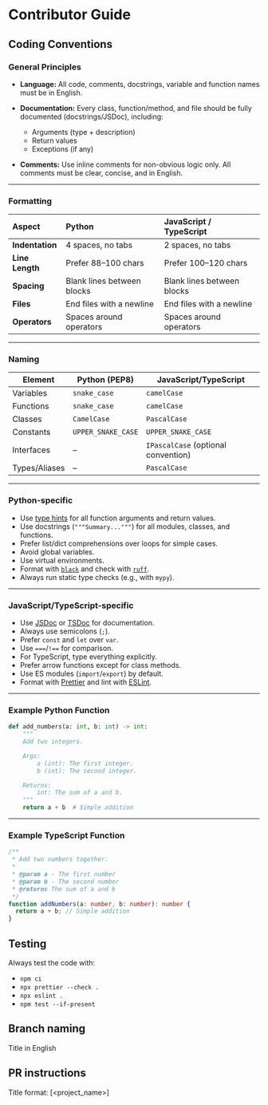 # Contributor Guide

## Coding Conventions

### General Principles

- **Language:**
  All code, comments, docstrings, variable and function names must be in English.
- **Documentation:**
  Every class, function/method, and file should be fully documented (docstrings/JSDoc), including:

  - Arguments (type + description)
  - Return values
  - Exceptions (if any)

- **Comments:**
  Use inline comments for non-obvious logic only.
  All comments must be clear, concise, and in English.

---

### Formatting

| Aspect          | Python                     | JavaScript / TypeScript    |
| :-------------- | :------------------------- | :------------------------- |
| **Indentation** | 4 spaces, no tabs          | 2 spaces, no tabs          |
| **Line Length** | Prefer 88–100 chars        | Prefer 100–120 chars       |
| **Spacing**     | Blank lines between blocks | Blank lines between blocks |
| **Files**       | End files with a newline   | End files with a newline   |
| **Operators**   | Spaces around operators    | Spaces around operators    |

---

### Naming

| Element       | Python (PEP8)      | JavaScript/TypeScript               |
| ------------- | ------------------ | ----------------------------------- |
| Variables     | `snake_case`       | `camelCase`                         |
| Functions     | `snake_case`       | `camelCase`                         |
| Classes       | `CamelCase`        | `PascalCase`                        |
| Constants     | `UPPER_SNAKE_CASE` | `UPPER_SNAKE_CASE`                  |
| Interfaces    | –                  | `IPascalCase` (optional convention) |
| Types/Aliases | –                  | `PascalCase`                        |

---

### Python-specific

- Use [type hints](https://docs.python.org/3/library/typing.html) for all function arguments and return values.
- Use docstrings (`"""Summary..."""`) for all modules, classes, and functions.
- Prefer list/dict comprehensions over loops for simple cases.
- Avoid global variables.
- Use virtual environments.
- Format with [`black`](https://black.readthedocs.io/) and check with [`ruff`](https://docs.astral.sh/ruff/).
- Always run static type checks (e.g., with `mypy`).

---

### JavaScript/TypeScript-specific

- Use [JSDoc](https://jsdoc.app/) or [TSDoc](https://tsdoc.org/) for documentation.
- Always use semicolons (`;`).
- Prefer `const` and `let` over `var`.
- Use `===`/`!==` for comparison.
- For TypeScript, type everything explicitly.
- Prefer arrow functions except for class methods.
- Use ES modules (`import`/`export`) by default.
- Format with [Prettier](https://prettier.io/) and lint with [ESLint](https://eslint.org/).

---

### Example Python Function

```python
def add_numbers(a: int, b: int) -> int:
    """
    Add two integers.

    Args:
        a (int): The first integer.
        b (int): The second integer.

    Returns:
        int: The sum of a and b.
    """
    return a + b  # Simple addition
```

---

### Example TypeScript Function

```typescript
/**
 * Add two numbers together.
 *
 * @param a - The first number
 * @param b - The second number
 * @returns The sum of a and b
 */
function addNumbers(a: number, b: number): number {
  return a + b; // Simple addition
}
```

## Testing

Always test the code with:

- `npm ci`
- `npx prettier --check .`
- `npx eslint .`
- `npm test --if-present`

## Branch naming

Title in English

## PR instructions

Title format: [<project_name>] <Title>
